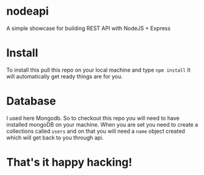 # nodeapi
A simple showcase for building REST API with NodeJS + Express

# Install
To install this pull this repo on your local machine and type `npm install` It will automatically get ready things are for you.

# Database
I used here Mongodb. So to checkout this repo you will need to have installed mongoDB on your machine. When you are set you need to create a collections called `users` and on that you will need a `name` object created which will get back to you through api.

# That's it happy hacking!

